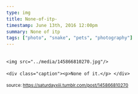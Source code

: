 ```yaml
---
type: img
title: None-of-itp-
timestamp: June 13th, 2016 12:00pm
summary: None of itp 
tags: ["photo", "snake", "pets", "photography"]
---
```


                
                
                
                                                                                        <img src="../media/145866810270.jpg"/>
                                                                                          <div class="caption"><p>None of it.</p> </div>
                                    
                
                
                
                
                                
<small>source: https://saturdayxiii.tumblr.com/post/145866810270</small>